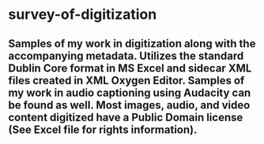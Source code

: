 # survey-of-digitization

## Samples of my work in digitization along with the accompanying metadata. Utilizes the standard Dublin Core format in MS Excel and sidecar XML files created in XML Oxygen Editor. Samples of my work in audio captioning using Audacity can be found as well. Most images, audio, and video content digitized have a Public Domain license (See Excel file for rights information).
